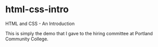 html-css-intro
==============

HTML and CSS - An Introduction

This is simply the demo that I gave to the hiring committee at Portland Community College.
